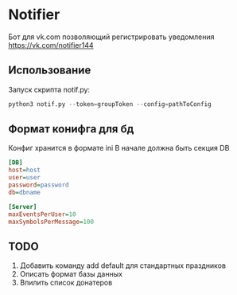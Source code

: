 # Notifier
Бот для vk.com позволяющий регистрировать уведомления
https://vk.com/notifier144
## Использование
Запуск скрипта notif.py:
```python
python3 notif.py --token=groupToken --config=pathToConfig
```
## Формат конифга для бд
Конфиг хранится в формате ini
В начале должна быть секция DB
```ini
[DB]
host=host
user=user
password=password
db=dbname

[Server]
maxEventsPerUser=10
maxSymbolsPerMessage=100
```
## TODO
1) Добавить команду add default для стандартных праздников
2) Описать формат базы данных
3) Впилить список донатеров
